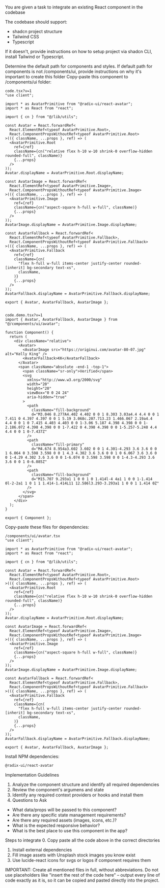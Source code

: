 You are given a task to integrate an existing React component in the codebase

The codebase should support:
- shadcn project structure  
- Tailwind CSS
- Typescript

If it doesn't, provide instructions on how to setup project via shadcn CLI, install Tailwind or Typescript.

Determine the default path for components and styles. 
If default path for components is not /components/ui, provide instructions on why it's important to create this folder
Copy-paste this component to /components/ui folder:
```tsx
code.tsx?v=1
"use client";

import * as AvatarPrimitive from "@radix-ui/react-avatar";
import * as React from "react";

import { cn } from "@/lib/utils";

const Avatar = React.forwardRef<
  React.ElementRef<typeof AvatarPrimitive.Root>,
  React.ComponentPropsWithoutRef<typeof AvatarPrimitive.Root>
>(({ className, ...props }, ref) => (
  <AvatarPrimitive.Root
    ref={ref}
    className={cn("relative flex h-10 w-10 shrink-0 overflow-hidden rounded-full", className)}
    {...props}
  />
));
Avatar.displayName = AvatarPrimitive.Root.displayName;

const AvatarImage = React.forwardRef<
  React.ElementRef<typeof AvatarPrimitive.Image>,
  React.ComponentPropsWithoutRef<typeof AvatarPrimitive.Image>
>(({ className, ...props }, ref) => (
  <AvatarPrimitive.Image
    ref={ref}
    className={cn("aspect-square h-full w-full", className)}
    {...props}
  />
));
AvatarImage.displayName = AvatarPrimitive.Image.displayName;

const AvatarFallback = React.forwardRef<
  React.ElementRef<typeof AvatarPrimitive.Fallback>,
  React.ComponentPropsWithoutRef<typeof AvatarPrimitive.Fallback>
>(({ className, ...props }, ref) => (
  <AvatarPrimitive.Fallback
    ref={ref}
    className={cn(
      "flex h-full w-full items-center justify-center rounded-[inherit] bg-secondary text-xs",
      className,
    )}
    {...props}
  />
));
AvatarFallback.displayName = AvatarPrimitive.Fallback.displayName;

export { Avatar, AvatarFallback, AvatarImage };


code.demo.tsx?v=1
import { Avatar, AvatarFallback, AvatarImage } from "@/components/ui/avatar";

function Component() {
  return (
    <div className="relative">
      <Avatar>
        <AvatarImage src="https://originui.com/avatar-80-07.jpg" alt="Kelly King" />
        <AvatarFallback>KK</AvatarFallback>
      </Avatar>
      <span className="absolute -end-1 -top-1">
        <span className="sr-only">Verified</span>
        <svg
          xmlns="http://www.w3.org/2000/svg"
          width="20"
          height="20"
          viewBox="0 0 24 24"
          aria-hidden="true"
        >
          <path
            className="fill-background"
            d="M3.046 8.277A4.402 4.402 0 0 1 8.303 3.03a4.4 4.4 0 0 1 7.411 0 4.397 4.397 0 0 1 5.19 3.068c.207.713.23 1.466.067 2.19a4.4 4.4 0 0 1 0 7.415 4.403 4.403 0 0 1-3.06 5.187 4.398 4.398 0 0 1-2.186.072 4.398 4.398 0 0 1-7.422 0 4.398 4.398 0 0 1-5.257-5.248 4.4 4.4 0 0 1 0-7.437Z"
          />
          <path
            className="fill-primary"
            d="M4.674 8.954a3.602 3.602 0 0 1 4.301-4.293 3.6 3.6 0 0 1 6.064 0 3.598 3.598 0 0 1 4.3 4.302 3.6 3.6 0 0 1 0 6.067 3.6 3.6 0 0 1-4.29 4.302 3.6 3.6 0 0 1-6.074 0 3.598 3.598 0 0 1-4.3-4.293 3.6 3.6 0 0 1 0-6.085Z"
          />
          <path
            className="fill-background"
            d="M15.707 9.293a1 1 0 0 1 0 1.414l-4 4a1 1 0 0 1-1.414 0l-2-2a1 1 0 1 1 1.414-1.414L11 12.586l3.293-3.293a1 1 0 0 1 1.414 0Z"
          />
        </svg>
      </span>
    </div>
  );
}

export { Component };

```

Copy-paste these files for dependencies:
```tsx
/components/ui/avatar.tsx
"use client";

import * as AvatarPrimitive from "@radix-ui/react-avatar";
import * as React from "react";

import { cn } from "@/lib/utils";

const Avatar = React.forwardRef<
  React.ElementRef<typeof AvatarPrimitive.Root>,
  React.ComponentPropsWithoutRef<typeof AvatarPrimitive.Root>
>(({ className, ...props }, ref) => (
  <AvatarPrimitive.Root
    ref={ref}
    className={cn("relative flex h-10 w-10 shrink-0 overflow-hidden rounded-full", className)}
    {...props}
  />
));
Avatar.displayName = AvatarPrimitive.Root.displayName;

const AvatarImage = React.forwardRef<
  React.ElementRef<typeof AvatarPrimitive.Image>,
  React.ComponentPropsWithoutRef<typeof AvatarPrimitive.Image>
>(({ className, ...props }, ref) => (
  <AvatarPrimitive.Image
    ref={ref}
    className={cn("aspect-square h-full w-full", className)}
    {...props}
  />
));
AvatarImage.displayName = AvatarPrimitive.Image.displayName;

const AvatarFallback = React.forwardRef<
  React.ElementRef<typeof AvatarPrimitive.Fallback>,
  React.ComponentPropsWithoutRef<typeof AvatarPrimitive.Fallback>
>(({ className, ...props }, ref) => (
  <AvatarPrimitive.Fallback
    ref={ref}
    className={cn(
      "flex h-full w-full items-center justify-center rounded-[inherit] bg-secondary text-xs",
      className,
    )}
    {...props}
  />
));
AvatarFallback.displayName = AvatarPrimitive.Fallback.displayName;

export { Avatar, AvatarFallback, AvatarImage };

```

Install NPM dependencies:
```bash
@radix-ui/react-avatar
```

Implementation Guidelines
 1. Analyze the component structure and identify all required dependencies
 2. Review the component's argumens and state
 3. Identify any required context providers or hooks and install them
 4. Questions to Ask
 - What data/props will be passed to this component?
 - Are there any specific state management requirements?
 - Are there any required assets (images, icons, etc.)?
 - What is the expected responsive behavior?
 - What is the best place to use this component in the app?

Steps to integrate
 0. Copy paste all the code above in the correct directories
 1. Install external dependencies
 2. Fill image assets with Unsplash stock images you know exist
 3. Use lucide-react icons for svgs or logos if component requires them

IMPORTANT: Create all mentioned files in full, without abbreviations. Do not use placeholders like "insert the rest of the code here" – output every line of code exactly as it is, so it can be copied and pasted directly into the project.